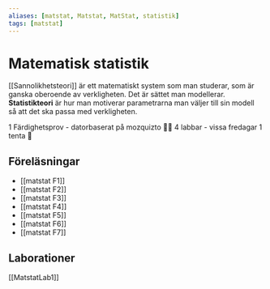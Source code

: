 ```yaml
---
aliases: [matstat, Matstat, MatStat, statistik]
tags: [matstat]
---
```

# Matematisk statistik

[[Sannolikhetsteori]] är ett matematiskt system som man studerar, som är ganska oberoende av verkligheten. Det är sättet man modellerar. **Statistikteori** är hur man motiverar parametrarna man väljer till sin modell så att det ska passa med verkligheten.

1 Färdighetsprov - datorbaserat på mozquizto 🤡🤡 
4 labbar - vissa fredagar 
1 tenta 🤰

## Föreläsningar 
- [[matstat F1]]
- [[matstat F2]]
- [[matstat F3]]
- [[matstat F4]]
- [[matstat F5]]
- [[matstat F6]]
- [[matstat F7]]

## Laborationer
[[MatstatLab1]]